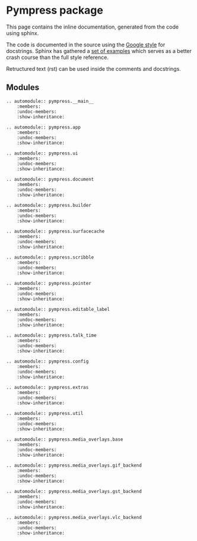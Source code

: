 # Pympress package

This page contains the inline documentation, generated from the code using sphinx.

The code is documented in the source using the [Google style](https://google.github.io/styleguide/pyguide.html) for docstrings. Sphinx has gathered a [set of examples](http://www.sphinx-doc.org/en/latest/ext/example_google.html) which serves as a better crash course than the full style reference.

Retructured text (rst) can be used inside the comments and docstrings.

## Modules

```{eval-rst}
.. automodule:: pympress.__main__
    :members:
    :undoc-members:
    :show-inheritance:

.. automodule:: pympress.app
    :members:
    :undoc-members:
    :show-inheritance:

.. automodule:: pympress.ui
    :members:
    :undoc-members:
    :show-inheritance:

.. automodule:: pympress.document
    :members:
    :undoc-members:
    :show-inheritance:

.. automodule:: pympress.builder
    :members:
    :undoc-members:
    :show-inheritance:

.. automodule:: pympress.surfacecache
    :members:
    :undoc-members:
    :show-inheritance:

.. automodule:: pympress.scribble
    :members:
    :undoc-members:
    :show-inheritance:

.. automodule:: pympress.pointer
    :members:
    :undoc-members:
    :show-inheritance:

.. automodule:: pympress.editable_label
    :members:
    :undoc-members:
    :show-inheritance:

.. automodule:: pympress.talk_time
    :members:
    :undoc-members:
    :show-inheritance:

.. automodule:: pympress.config
    :members:
    :undoc-members:
    :show-inheritance:

.. automodule:: pympress.extras
    :members:
    :undoc-members:
    :show-inheritance:

.. automodule:: pympress.util
    :members:
    :undoc-members:
    :show-inheritance:

.. automodule:: pympress.media_overlays.base
    :members:
    :undoc-members:
    :show-inheritance:

.. automodule:: pympress.media_overlays.gif_backend
    :members:
    :undoc-members:
    :show-inheritance:

.. automodule:: pympress.media_overlays.gst_backend
    :members:
    :undoc-members:
    :show-inheritance:

.. automodule:: pympress.media_overlays.vlc_backend
    :members:
    :undoc-members:
    :show-inheritance:
```

